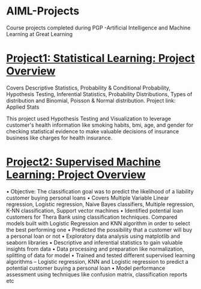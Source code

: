 # AIML-Projects
Course projects completed during PGP -Artificial Intelligence and Machine Learning at Great Learning


# [Project1: Statistical Learning: Project Overview](https://github.com/sandesh277/AIML-Projects/tree/main/01-AppliedStatistics)

Covers Descriptive Statistics, Probability & Conditional Probability, Hypothesis Testing, Inferential Statistics, Probability Distributions, Types of distribution and Binomial, Poisson & Normal distribution.
Project link: Applied Stats

This project used Hypothesis Testing and Visualization to leverage customer's health information like smoking habits, bmi, age, and gender for checking statistical evidence to make valuable decisions of insurance business like charges for health insurance.

# [Project2: Supervised Machine Learning: Project Overview](https://github.com/sandesh277/AIML-Projects/tree/main/02-Supervised-Learning)

•	Objective: The classification goal was to predict the likelihood of a liability customer buying personal loans
•	Covers Multiple Variable Linear regression, Logistic regression, Naive Bayes classifiers, Multiple regression, K-NN classification, Support vector machines
•	Identified potential loan customers for Thera Bank using classification techniques. Compared models built with Logistic Regression and KNN algorithm in order to select the best performing one
•	Predicted the possibility that a customer will buy a personal loan or not 
•	Exploratory data analysis using matplotlib and seaborn libraries 
•	Descriptive and inferential statistics to gain valuable insights from data
•	Data processing and preparation like normalization, splitting of data for model
•	Trained and tested different supervised learning algorithms – Logistic regression, KNN and Logistic regression to predict a potential customer buying a personal loan
•	Model performance assessment using techniques like confusion matrix, classification reports etc
